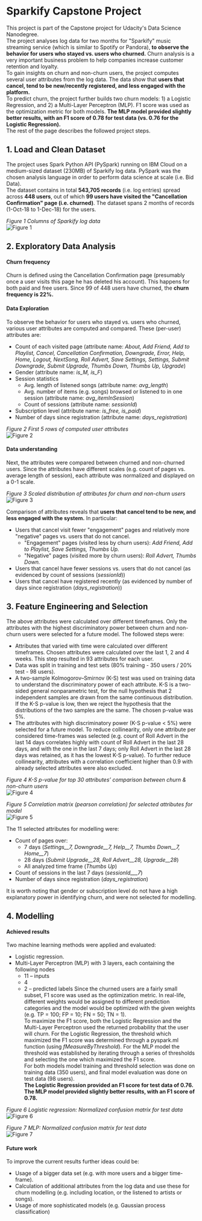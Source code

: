 # Sparkify Capstone Project
This project is part of the Capstone project for Udacity's Data Science Nanodegree.<br>
The project analyses log data for two months for "Sparkify" music streaming service (which is similar to Spotify or Pandora), **to observe the behavior for users who stayed vs. users who churned.** Churn analysis is a very important business problem to help companies increase customer retention and loyalty.<br>
To gain insights on churn and non-churn users, the project computes several user attributes from the log data. The data show that **users that cancel, tend to be new/recently registered, and less engaged with the platform.**<br>
To predict churn, the project further builds two churn models: 1) a Logistic Regression, and 2) a Multi-Layer Perceptron (MLP). F1 score was used as the optimization metric for both models. **The MLP model provided slightly better results, with an F1 score of 0.78 for test data (vs. 0.76 for the Logistic Regression).**<br>
The rest of the page describes the followed project steps.

## 1. Load and Clean Dataset
The project uses Spark Python API (PySpark) running on IBM Cloud on a medium-sized dataset (230MB) of Sparkify log data. PySpark was the chosen analysis language in order to perform data science at scale (i.e. Bid Data).<br>
The dataset contains in total **543,705 records** (i.e. log entries) spread across **448 users**, out of which **99 users have visited the "Cancellation Confirmation" page (i.e. churned)**. The dataset spans 2 months of records (1-Oct-18 to 1-Dec-18) for the users.<br>

*Figure 1 Columns of Sparkify log data*<br>
![Figure 1](/Blog_figures/1.png)

## 2. Exploratory Data Analysis
#### Churn frequency
Churn is defined using the Cancellation Confirmation page (presumably once a user visits this page he has deleted his account). This happens for both paid and free users. Since 99 of 448 users have churned, the **churn frequency is 22%.**<br>
#### Data Exploration
To observe the behavior for users who stayed vs. users who churned, various user attributes are computed and compared. These (per-user) attributes are:
* Count of each visited page (attribute name: *About, Add Friend, Add to Playlist, Cancel, Cancellation Confirmation, Downgrade, Error, Help, Home, Logout, NextSong, Roll Advert, Save Settings, Settings, Submit Downgrade, Submit Upgrade, Thumbs Down, Thumbs Up, Upgrade*)
* Gender (attribute name: *is_M, is_F*)
* Session statistics
	* Avg. length of listened songs (attribute name: *avg_length*)
	* Avg. number of items (e.g. songs) browsed or listened to in one session (attribute name: *avg_itemInSession*)
	* Count of sessions (attribute name: *sessionId*)
* Subscription level (attribute name: *is_free, is_paid*)
* Number of days since registration (attribute name: *days_registration*)

*Figure 2 First 5 rows of computed user attributes*<br>
![Figure 2](/Blog_figures/2.png)
#### Data understanding
Next, the attributes were compared between churned and non-churned users. Since the attributes have different scales (e.g. count of pages vs. average length of session), each attribute was normalized and displayed on a 0-1 scale.<br>

*Figure 3 Scaled distribution of attributes for churn and non-churn users*<br>
![Figure 3](/Blog_figures/3.png)

Comparison of attributes reveals that **users that cancel tend to be new, and less engaged with the system.** In particular:
* Users that cancel visit fewer "engagement" pages and relatively more "negative" pages vs. users that do not cancel.
	* "Engagement" pages (visited less by churn users): *Add Friend, Add to Playlist, Save Settings, Thumbs Up.*
	* "Negative" pages (visited more by churn users): *Roll Advert, Thumbs Down.*
* Users that cancel have fewer sessions vs. users that do not cancel (as evidenced by count of sessions (*sessionId*))
* Users that cancel have registered recently (as evidenced by number of days since registration (*days_registration*))

## 3. Feature Engineering and Selection
The above attributes were calculated over different timeframes. Only the attributes with the highest discriminatory power between churn and non-churn users were selected for a future model. The followed steps were:
* Attributes that varied with time were calculated over different timeframes. Chosen attributes were calculated over the last 1, 2 and 4 weeks. This step resulted in 93 attributes for each user.
* Data was split in training and test sets (80% training - 350 users / 20% test - 98 users).
* A two-sample Kolmogorov–Smirnov (K-S) test was used on training data to understand the discriminatory power of each attribute. K-S is a two-sided general nonparametric test, for the null hypothesis that 2 independent samples are drawn from the same continuous distribution. If the K-S p-value is low, then we reject the hypothesis that the distributions of the two samples are the same. The chosen p-value was 5%.
* The attributes with high discriminatory power (K-S p-value < 5%) were selected for a future model. To reduce collinearity, only one attribute per considered time-frames was selected (e.g. count of Roll Advert in the last 14 days correlates highly with count of Roll Advert in the last 28 days, and with the one in the last 7 days; only Roll Advert in the last 28 days was retained, as it has the lowest K-S p-value). To further reduce collinearity, attributes with a correlation coefficient higher than 0.9 with already selected attributes were also excluded.

*Figure 4 K-S p-value for top 30 attributes’ comparison between churn & non-churn users*<br>
![Figure 4](/Blog_figures/4.png)
 
*Figure 5 Correlation matrix (pearson correlation) for selected attributes for model*<br>
![Figure 5](/Blog_figures/5.png)

The 11 selected attributes for modelling were:
* Count of pages over:
	* 7 days (*Settings__7, Downgrade__7, Help__7, Thumbs Down__7, Home__7*)
	* 28 days (*Submit Upgrade__28, Roll Advert__28, Upgrade__28*)
	* All analyzed time frame (*Thumbs Up*)
* Count of sessions in the last 7 days (*sessionId___7*)
* Number of days since registration (*days_registration*)

It is worth noting that gender or subscription level do not have a high explanatory power in identifying churn, and were not selected for modelling.

## 4. Modelling
#### Achieved results
Two machine learning methods were applied and evaluated:
* Logistic regression.
* Multi-Layer Perceptron (MLP) with 3 layers, each containing the following nodes
	* 11 – inputs
	* 4
	* 2 – predicted labels
Since the churned users are a fairly small subset, F1 score was used as the optimization metric. In real-life, different weights would be assigned to different prediction categories and the model would be optimized with the given weights (e.g. TP = 100; FP = 10; FN = 50; TN = 1).<br>
To maximize the F1 score, both the Logistic Regression and the Multi-Layer Perceptron used the returned probability that the user will churn. For the Logistic Regression, the threshold which maximized the F1 score was determined through a pyspark.ml function (using *fMeasureByThreshold*). For the MLP model the threshold was established by iterating through a series of thresholds and selecting the one which maximized the F1 score.<br>
For both models model training and threshold selection was done on training data (350 users), and final model evaluation was done on test data (98 users).<br>
**The Logistic Regression provided an F1 score for test data of 0.76. The MLP model provided slightly better results, with an F1 score of 0.78.**<br>

*Figure 6 Logistic regression: Normalized confusion matrix for test data*<br>
![Figure 6](/Blog_figures/6.png)

*Figure 7 MLP: Normalized confusion matrix for test data*<br>
![Figure 7](/Blog_figures/7.png)

#### Future work
To improve the current results further ideas could be:
* Usage of a bigger data set (e.g. with more users and a bigger time-frame).
* Calculation of additional attributes from the log data and use these for churn modelling (e.g. including location, or the listened to artists or songs).
* Usage of more sophisticated models (e.g. Gaussian process classification)

